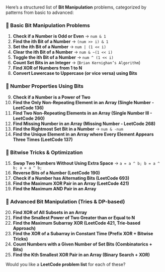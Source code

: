 Here’s a structured list of **Bit Manipulation** problems, categorized by patterns from basic to advanced:

### **🔹 Basic Bit Manipulation Problems**

1. **Check if a Number is Odd or Even** → `num & 1`
2. **Find the ith Bit of a Number** → `(num >> i) & 1`
3. **Set the ith Bit of a Number** → `num | (1 << i)`
4. **Clear the ith Bit of a Number** → `num & ~(1 << i)`
5. **Toggle the ith Bit of a Number** → `num ^ (1 << i)`
6. **Count Set Bits in an Integer** → (`Brian Kernighan’s Algorithm`)
7. **Find XOR of Numbers from 1 to N**
8. **Convert Lowercase to Uppercase (or vice versa) using Bits**

### **🔹 Number Properties Using Bits**

9. **Check if a Number is a Power of Two**
10. **Find the Only Non-Repeating Element in an Array (Single Number - LeetCode 136)**
11. **Find Two Non-Repeating Elements in an Array (Single Number III - LeetCode 260)**
12. **Find Missing Number in an Array (Missing Number - LeetCode 268)**
13. **Find the Rightmost Set Bit in a Number** → `num & -num`
14. **Find the Unique Element in an Array where Every Element Appears Three Times (LeetCode 137)**

### **🔹 Bitwise Tricks & Optimization**

15. **Swap Two Numbers Without Using Extra Space** → `a = a ^ b; b = a ^ b; a = a ^ b;`
16. **Reverse Bits of a Number (LeetCode 190)**
17. **Check if a Number has Alternating Bits (LeetCode 693)**
18. **Find the Maximum XOR Pair in an Array (LeetCode 421)**
19. **Find the Maximum AND Pair in an Array**

### **🔹 Advanced Bit Manipulation (Tries & DP-based)**

20. **Find XOR of All Subsets in an Array**
21. **Find the Smallest Power of Two Greater than or Equal to N**
22. **Find the Maximum Subarray XOR (LeetCode 421, Trie-based Approach)**
23. **Find the XOR of a Subarray in Constant Time (Prefix XOR + Bitwise Tricks)**
24. **Count Numbers with a Given Number of Set Bits (Combinatorics + Bits)**
25. **Find the Kth Smallest XOR Pair in an Array (Binary Search + XOR)**

Would you like a **LeetCode problem list** for each of these?
